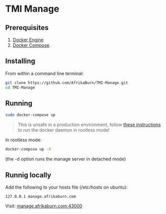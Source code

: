 # TMI Manage


## Prerequisites

1. [Docker Engine](https://docs.docker.com/engine/installation/)
1. [Docker Compose](https://docs.docker.com/compose/install/).


## Installing

From within a command line terminal:
```bash
git clone https://github.com/AfrikaBurn/TMI-Manage.git
cd TMI-Manage
```

## Running

```bash
sudo docker-compose up
```
> This is unsafe in a production environment, follow [these instructions](https://docs.docker.com/engine/security/rootless/) to run the docker daemon in rootless mode!

In rootless mode:
```bash
docker-compose up -d
```
(the -d option runs the manage server in detached mode)

## Runnig locally

Add the following to your hosts file (/etc/hosts on ubuntu):
```
127.0.0.1 manage.afrikaburn.com
```

Visit: [manage.afrikaburn.com:43000](manage.afrikaburn.com:43000)
